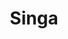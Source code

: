 ---
title: "Singa"
url: /ciudad-autonoma-de-buenos-aires/singa-avenida-de-los-constituyentes/
shop: Autohaus
---